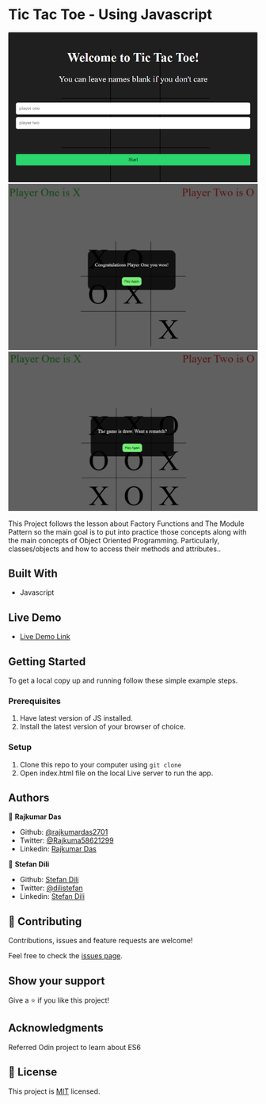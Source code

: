 # Tic Tac Toe - Using Javascript

![screenshot](Screenshots/Home.png)
![screenshot](Screenshots/Win.png)
![screenshot](Screenshots/draw.png)

This Project follows the lesson about Factory Functions and The Module Pattern so the main goal is to put into practice those concepts along with the main concepts of Object Oriented Programming. Particularly, classes/objects and how to access their methods and attributes..

## Built With

- Javascript

## Live Demo

- [Live Demo Link](https://rawcdn.githack.com/dili021/ticTacToe/3cc066692cad6a3de41f1b66949456c49beb4ac3/index.html)

## Getting Started

To get a local copy up and running follow these simple example steps.

### Prerequisites

1. Have latest version of JS installed.
2. Install the latest version of your browser of choice.

### Setup

1. Clone this repo to your computer using <code>git clone</code>
2. Open index.html file on the local Live server to run the app.

## Authors

👤 **Rajkumar Das**

- Github: [@rajkumardas2701](https://github.com/rajkumardas2701)
- Twitter: [@Rajkuma58621299](https://twitter.com/Rajkuma58621299)
- Linkedin: [Rajkumar Das](https://www.linkedin.com/in/rajkumar-das-41308961/)

👤 **Stefan Dili**

- Github: [Stefan Dili](https://github.com/dili021)
- Twitter: [@dilistefan](https://twitter.com/dilistefan)
- Linkedin: [Stefan Dili](https://www.linkedin.com/in/stefan-dili/)

## 🤝 Contributing

Contributions, issues and feature requests are welcome!

Feel free to check the [issues page](https://github.com/dili021/ticTacToe/issues).

## Show your support

Give a ⭐️ if you like this project!

## Acknowledgments

Referred Odin project to learn about ES6

## 📝 License

This project is [MIT](lic.url) licensed.
